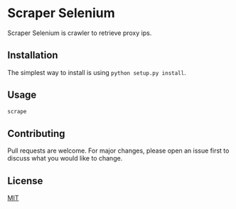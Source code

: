 # Scraper Selenium

Scraper Selenium is crawler to retrieve proxy ips.

## Installation

The simplest way to install is using `python setup.py install`.

## Usage

```bash
scrape
```

## Contributing
Pull requests are welcome. For major changes, please open an issue first to discuss what you would like to change.

## License
[MIT](https://choosealicense.com/licenses/mit/)
